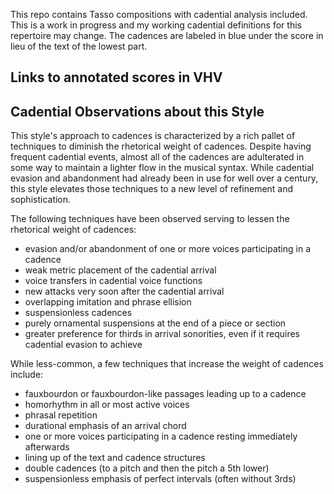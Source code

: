 This repo contains Tasso compositions with cadential analysis included. This is a work in progress and my working cadential definitions for this repertoire may change. The cadences are labeled in blue under the score in lieu of the text of the lowest part.

## Links to annotated scores in VHV

## Cadential Observations about this Style

This style's approach to cadences is characterized by a rich pallet of techniques to diminish the rhetorical weight of cadences. Despite having frequent cadential events, almost all of the cadences are adulterated in some way to maintain a lighter flow in the musical syntax. While cadential evasion and abandonment had already been in use for well over a century, this style elevates those techniques to a new level of refinement and sophistication.

The following techniques have been observed serving to lessen the rhetorical weight of cadences:

- evasion and/or abandonment of one or more voices participating in a cadence
- weak metric placement of the cadential arrival
- voice transfers in cadential voice functions
- new attacks very soon after the cadential arrival
- overlapping imitation and phrase ellision
- suspensionless cadences
- purely ornamental suspensions at the end of a piece or section
- greater preference for thirds in arrival sonorities, even if it requires cadential evasion to achieve

While less-common, a few techniques that increase the weight of cadences include:

- fauxbourdon or fauxbourdon-like passages leading up to a cadence
- homorhythm in all or most active voices
- phrasal repetition
- durational emphasis of an arrival chord
- one or more voices participating in a cadence resting immediately afterwards
- lining up of the text and cadence structures
- double cadences (to a pitch and then the pitch a 5th lower)
- suspensionless emphasis of perfect intervals (often without 3rds)
